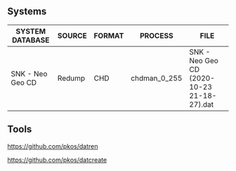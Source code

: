 Systems
-------

 SYSTEM DATABASE | SOURCE | FORMAT | PROCESS | FILE
 --------------- | ------ | ------ | ------- | ----
 SNK - Neo Geo CD | Redump | CHD | chdman_0_255 | SNK - Neo Geo CD (2020-10-23 21-18-27).dat


Tools
-----
https://github.com/pkos/datren

https://github.com/pkos/datcreate